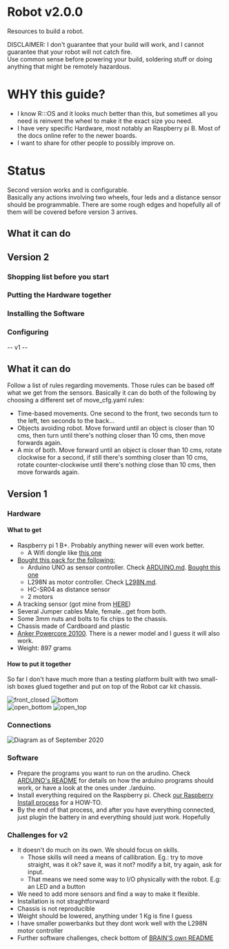 # Robot v2.0.0

Resources to build a robot.

DISCLAIMER: I don't guarantee that your build will work, and I cannot guarantee that your robot will not catch fire.  
Use common sense before powering your build, soldering stuff or doing anything that might be remotely hazardous.

# WHY this guide?
- I know R:::OS and it looks much better than this, but sometimes all you need is reinvent the wheel to make it the exact size you need.
- I have very specific Hardware, most notably an <old> Raspberry pi B. Most of the docs online refer to the newer boards.  
- I want to share for other people to possibly improve on.

# Status

Second version works and is configurable.  
Basically any actions involving two wheels, four leds and a distance sensor should be programmable.
There are some rough edges and hopefully all of them will be covered before version 3 arrives.

## What it can do
## Version 2
### Shopping list before you start
### Putting the Hardware together
### Installing the Software
### Configuring
-- v1 --
## What it can do
Follow a list of rules regarding movements. Those rules can be based off what we get from the sensors. Basically it can do both of the following by choosing a different set of move_cfg.yaml rules:
- Time-based movements. One second to the front, two seconds turn to the left, ten seconds to the back...
- Objects avoiding robot. Move forward until an object is closer than 10 cms, then turn until there's nothing closer than 10 cms, then move forwards again.
- A mix of both. Move forward until an object is closer than 10 cms, rotate clockwise for a second, if still there's somthing closer than 10 cms, rotate counter-clockwise until there's nothing close than 10 cms, then move forwards again.

## Version 1
### Hardware
#### What to get
- Raspberry pi 1 B+. Probably anything newer will even work better.
  - A Wifi dongle like [this one](https://www.amazon.com/Edimax-EW-7611ULB-Wi-Fi-Bluetooth-Adapter/dp/B01KVZB3A4/ref=sr_1_2?dchild=1&keywords=edimax+wifi+dongle&qid=1599231989&sr=8-2)
- [Bought this pack for the following:](https://www.banggood.com/Geekcreit-DIY-L298N-2WD-Ultrasonic-Smart-Tracking-Moteur-Robot-Car-Kit-for-Arduino-products-that-work-with-official-Arduino-boards-p-1155139.html?rmmds=myorder&cur_warehouse=UK)
  - Arduino UNO as sensor controller. Check [ARDUINO.md](ARDUINO.md). [Bought this one](https://www.banggood.com/Geekcreit-DIY-L298N-2WD-Ultrasonic-Smart-Tracking-Moteur-Robot-Car-Kit-for-Arduino-products-that-work-with-official-Arduino-boards-p-1155139.html?rmmds=myorder&cur_warehouse=UK)
  - L298N as motor controller. Check [L298N.md](L298N.md).
  - HC-SR04 as distance sensor  
  - 2 motors  
- A tracking sensor (got mine from [HERE](https://www.banggood.com/Geekcreit-37-In-1-Sensor-Module-Board-Set-Starter-Kits-SENSOR-KIT-For-Arduino-Plastic-Bag-Package-p-1137051.html?rmmds=myorder&cur_warehouse=UK))
- Several Jumper cables Male, female...get from both.
- Some 3mm nuts and bolts to fix chips to the chassis.
- Chassis made of Cardboard and plastic  
- [Anker Powercore 20100](https://www.amazon.com/Anker-PowerCore-Powerbank-Kapazit%C3%A4t-Technologie-Schwarz/dp/B00VJT3IUA). There is a newer model and I guess it will also work.
- Weight: 897 grams  

#### How to put it together
So far I don't have much more than a testing platform built with two small-ish boxes glued together and put on top of the Robot car kit chassis.  

![front_closed](./img/chassis_front_closed.jpg) ![bottom](./img/chassis_bottom.jpg)  
![open_bottom](./img/chassis_front_open_bottom.jpg)
![open_top](./img/chassis_front_open_top.jpg)    
### Connections
![Diagram as of September 2020](./img/diagram.202010.png)

### Software
- Prepare the programs you want to run on the arudino. Check [ARDUINO's README](ARDUINO.md) for details on how the arduino programs should work, or have a look at the ones under ./arduino.
- Install everything required on the Raspberry pi. Check [our Raspberry Install process](RASPBERRY.md) for a HOW-TO.
- By the end of that process, and after you have everything connected, just plugin the battery in and everything should just work. Hopefully

### Challenges for v2
- It doesn't do much on its own. We should focus on skills.  
  - Those skills will need a means of callibration. Eg.: try to move straight, was it ok? save it, was it not? modify a bit, try again, ask for input.
  - That means we need some way to I/O physically with the robot. E.g: an LED and a button
- We need to add more sensors and find a way to make it flexible.
- Installation is not straghtforward
- Chassis is not reproducible
- Weight should be lowered, anything under 1 Kg is fine I guess  
- I have smaller powerbanks but they dont work well with the L298N motor controller  
- Further software challenges, check bottom of [BRAIN'S own README](https://github.com/angelalonso/robot/blob/master/brain/README.md)

 
